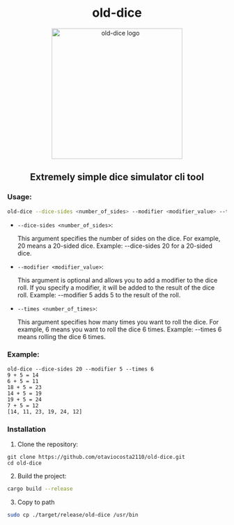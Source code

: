 <div align="center">

# old-dice
  <img src="https://github.com/user-attachments/assets/f0e04f8a-8b06-40c9-8938-0f21cb9b981f" alt="old-dice logo" width="300"/>

## Extremely simple dice simulator cli tool
</div>

### Usage:
```bash
old-dice --dice-sides <number_of_sides> --modifier <modifier_value> --times <number_of_times>
```
* `--dice-sides <number_of_sides>`:

  This argument specifies the number of sides on the dice. For example, 20 means a 20-sided dice.
  Example: --dice-sides 20 for a 20-sided dice.
* `--modifier <modifier_value>`:

  This argument is optional and allows you to add a modifier to the dice roll. If you specify a modifier, it will be added to the result of the dice roll.
  Example: --modifier 5 adds 5 to the result of the roll.
* `--times <number_of_times>`:

  This argument specifies how many times you want to roll the dice. For example, 6 means you want to roll the dice 6 times.
  Example: --times 6 means rolling the dice 6 times.

### Example:
```
old-dice --dice-sides 20 --modifier 5 --times 6
9 + 5 = 14
6 + 5 = 11
18 + 5 = 23
14 + 5 = 19
19 + 5 = 24
7 + 5 = 12
[14, 11, 23, 19, 24, 12]
```

### Installation
1. Clone the repository:
  ```
  git clone https://github.com/otaviocosta2110/old-dice.git
  cd old-dice
  ```

  2. Build the project:
  ```bash
  cargo build --release
  ```

3. Copy to path
  ```bash
  sudo cp ./target/release/old-dice /usr/bin
  ```
